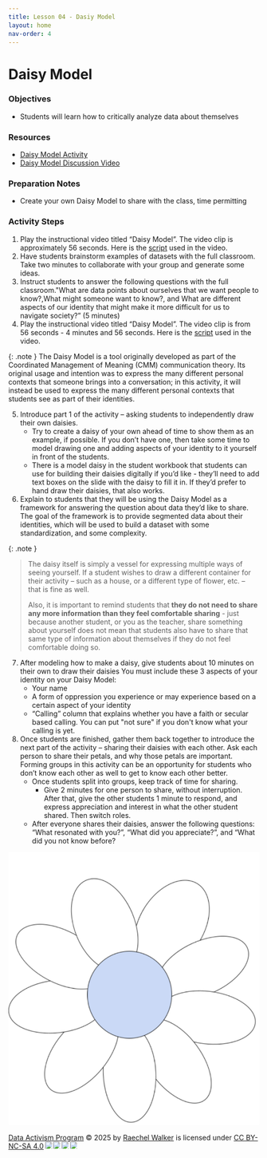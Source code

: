 ```yaml
---
title: Lesson 04 - Dasiy Model
layout: home
nav-order: 4
---
```


# Daisy Model


### Objectives
- Students will learn how to critically analyze data about themselves

### Resources
- <a href = "https://docs.google.com/document/d/1njXBX-AXcD-xRjVfyD97XdM41lieaSHeBkA1wAlpAcc/edit?tab=t.0">Daisy Model Activity</a>
- <a href = "https://drive.google.com/file/d/155tophP8Y8HuHxvDAWffRD_kYXgmuB2e/view?usp=drive_link">Daisy Model Discussion Video</a>

### Preparation Notes
- Create your own Daisy Model to share with the class, time permitting

### Activity Steps

1. Play the  instructional video titled “Daisy Model”. The video clip is approximately 56 seconds. Here is the <a href = "https://docs.google.com/document/d/1J8kceovuOPjEx9AWn9UG6KtP1c4LuBrCs3VgP7C2Yk0/edit?tab=t.0">script</a> used in the video.
2. Have students brainstorm examples of datasets with the full classroom. Take two minutes to collaborate with your group and generate some ideas.
3. Instruct students to answer the following questions with the full classroom."What are data points about ourselves that we want people to know?,What might someone want to know?, and What are different aspects of our identity that might make it more difficult for us to navigate society?” (5 minutes)
4. Play the  instructional video titled “Daisy Model”. The video clip is from 56 seconds - 4 minutes and 56 seconds. Here is the <a href = "https://docs.google.com/document/d/1Kh2L3DC8TdqfjbAW5zdSzPv0QfrbQK1KfBOHj6KOobM/edit?tab=t.0">script</a> used in the video.

{: .note }
The Daisy Model is a tool originally developed as part of the Coordinated Management of Meaning (CMM) communication theory. Its original usage and intention was to express the many different personal contexts that someone brings into a conversation; in this activity, it will instead be used to express the many different personal contexts that students see as part of their identities.

5. Introduce part 1 of the activity – asking students to independently draw their own daisies.
    - Try to create a daisy of your own ahead of time to show them as an example, if possible. If you don’t have one, then take some time to model drawing one and adding aspects of your identity to it yourself in front of the students.
    - There is a model daisy in the student workbook that students can use for building their daisies digitally if you’d like - they’ll need to add text boxes on the slide with the daisy to fill it in. If they’d prefer to hand draw their daisies, that also works.
6. Explain to students that they will be using the Daisy Model as a framework for answering the question about data they’d like to share. The goal of the framework is to provide segmented data about their identities, which will be used to build a dataset with some standardization, and some complexity.

{: .note }
>The daisy itself is simply a vessel for expressing multiple ways of seeing yourself. If a student wishes to draw a different container for their activity – such as a house, or a different type of flower, etc. – that is fine as well. 
>
>Also, it is important to remind students that **they do not need to share any more information than they feel comfortable sharing** - just because another student, or you as the teacher, share something about yourself does not mean that students also have to share that same type of information about themselves if they do not feel comfortable doing so.

7. After modeling how to make a daisy, give students about 10 minutes on their own to draw their daisies You must include these 3  aspects of your identity on your Daisy Model:
    - Your name
    - A form of oppression you experience or may experience based on a certain aspect of your identity
    - “Calling” column that explains whether you have a faith or secular based calling. You can put "not sure" if you don't know what your calling is yet. 
8. Once students are finished, gather them back together to introduce the next part of the activity – sharing their daisies with each other. Ask each person to share their petals, and why those petals are important. Forming groups in this activity can be an opportunity for students who don’t know each other as well to get to know each other better.
    - Once students split into groups, keep track of time for sharing.
        - Give 2 minutes for one person to share, without interruption. After that, give the other students 1 minute to respond, and express appreciation and interest in what the other student shared. Then switch roles.
    - After everyone shares their daisies,  answer the following questions: “What resonated with you?”, “What did you appreciate?”, and “What did you not know before?

<img src = "images/daisy.png" alt = "daisy model">





<a href="https://creativecommons.org">Data Activism Program</a> © 2025 by <a href="https://creativecommons.org">Raechel Walker</a> is licensed under <a href="https://creativecommons.org/licenses/by-nc-sa/4.0/">CC BY-NC-SA 4.0</a><img src="https://mirrors.creativecommons.org/presskit/icons/cc.svg" style="max-width: 1em;max-height:1em;margin-left: .2em;"><img src="https://mirrors.creativecommons.org/presskit/icons/by.svg" style="max-width: 1em;max-height:1em;margin-left: .2em;"><img src="https://mirrors.creativecommons.org/presskit/icons/nc.svg" style="max-width: 1em;max-height:1em;margin-left: .2em;"><img src="https://mirrors.creativecommons.org/presskit/icons/sa.svg" style="max-width: 1em;max-height:1em;margin-left: .2em;">